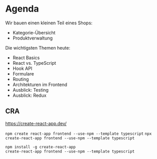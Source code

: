 # Agenda

Wir bauen einen kleinen Teil eines Shops:

- Kategorie-Übersicht
- Produktverwaltung

Die wichtigsten Themen heute:

- React Basics
- React vs. TypeScript
- Hook API
- Formulare
- Routing
- Architekturen im Frontend
- Ausblick: Testing
- Ausblick: Redux

## CRA

https://create-react-app.dev/

`npm create react-app frontend --use-npm --template typescript`
`npx create-react-app frontend --use-npm --template typescript`

```
npm install -g create-react-app
create-react-app frontend --use-npm --template typescript
```
